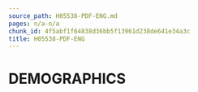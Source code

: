 ```yaml
---
source_path: H05538-PDF-ENG.md
pages: n/a-n/a
chunk_id: 4f5abf1f64838d36bb5f13961d238de641e34a3c
title: H05538-PDF-ENG
---
```

# DEMOGRAPHICS
